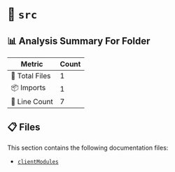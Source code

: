 # 📁 `src`

## 📊 Analysis Summary For Folder

| Metric | Count |
|--------|-------|
| 📁 Total Files | 1 |
| 📦 Imports | 1 |
| 🔢 Line Count | 7 |


## 📋 Files

This section contains the following documentation files:

- [`clientModules`](./clientModules.md)